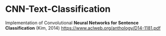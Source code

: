 # CNN-Text-Classification

Implementation of Convolutional **Neural Networks for Sentence Classification** (Kim, 2014) https://www.aclweb.org/anthology/D14-1181.pdf
